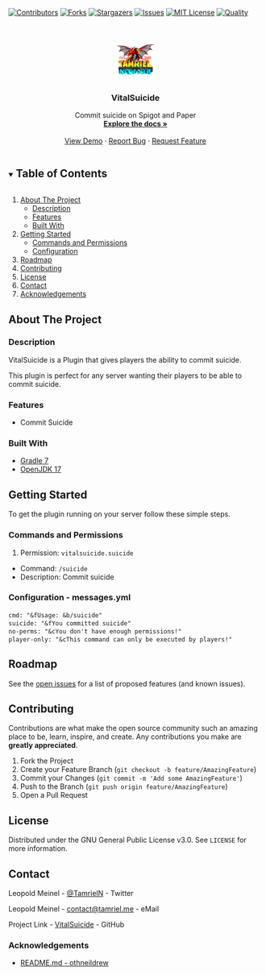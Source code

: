 <!-- PROJECT SHIELDS -->
[![Contributors][contributors-shield]][contributors-url]
[![Forks][forks-shield]][forks-url]
[![Stargazers][stars-shield]][stars-url]
[![Issues][issues-shield]][issues-url]
[![MIT License][license-shield]][license-url]
[![Quality][quality-shield]][quality-url]

<!-- PROJECT LOGO -->
<!--suppress ALL -->
<br />
<p align="center">
  <a href="https://github.com/TamrielNetwork/VitalSuicide">
    <img src="images/logo.png" alt="Logo" width="80" height="80">
  </a>

<h3 align="center">VitalSuicide</h3>

  <p align="center">
    Commit suicide on Spigot and Paper
    <br />
    <a href="https://github.com/TamrielNetwork/VitalSuicide"><strong>Explore the docs »</strong></a>
    <br />
    <br />
    <a href="https://github.com/TamrielNetwork/VitalSuicide">View Demo</a>
    ·
    <a href="https://github.com/TamrielNetwork/VitalSuicide/issues">Report Bug</a>
    ·
    <a href="https://github.com/TamrielNetwork/VitalSuicide/issues">Request Feature</a>
  </p>

<!-- TABLE OF CONTENTS -->
<details open="open">
  <summary><h2 style="display: inline-block">Table of Contents</h2></summary>
  <ol>
    <li>
      <a href="#about-the-project">About The Project</a>
      <ul>
        <li><a href="#description">Description</a></li>
        <li><a href="#features">Features</a></li>
        <li><a href="#built-with">Built With</a></li>
      </ul>
    </li>
    <li>
      <a href="#getting-started">Getting Started</a>
      <ul>
        <li><a href="#commands-and-permissions">Commands and Permissions</a></li>
        <li><a href="#configuration - messages.yml">Configuration</a></li>
      </ul>
    </li>
    <li><a href="#roadmap">Roadmap</a></li>
    <li><a href="#contributing">Contributing</a></li>
    <li><a href="#license">License</a></li>
    <li><a href="#contact">Contact</a></li>
    <li><a href="#acknowledgements">Acknowledgements</a></li>
  </ol>
</details>

<!-- ABOUT THE PROJECT -->

## About The Project

### Description

VitalSuicide is a Plugin that gives players the ability to commit suicide.

This plugin is perfect for any server wanting their players to be able to commit suicide.

### Features

* Commit Suicide

### Built With

* [Gradle 7](https://docs.gradle.org/7.4/release-notes.html)
* [OpenJDK 17](https://openjdk.java.net/projects/jdk/17/)

<!-- GETTING STARTED -->

## Getting Started

To get the plugin running on your server follow these simple steps.

### Commands and Permissions

1. Permission: `vitalsuicide.suicide`

* Command: `/suicide`
* Description: Commit suicide

### Configuration - messages.yml

```
cmd: "&fUsage: &b/suicide"
suicide: "&fYou committed suicide"
no-perms: "&cYou don't have enough permissions!"
player-only: "&cThis command can only be executed by players!"
```

<!-- ROADMAP -->

## Roadmap

See the [open issues](https://github.com/TamrielNetwork/VitalSuicide/issues) for a list of proposed features (and known
issues).

<!-- CONTRIBUTING -->

## Contributing

Contributions are what make the open source community such an amazing place to be, learn, inspire, and create. Any
contributions you make are **greatly appreciated**.

1. Fork the Project
2. Create your Feature Branch (`git checkout -b feature/AmazingFeature`)
3. Commit your Changes (`git commit -m 'Add some AmazingFeature'`)
4. Push to the Branch (`git push origin feature/AmazingFeature`)
5. Open a Pull Request

<!-- LICENSE -->

## License

Distributed under the GNU General Public License v3.0. See `LICENSE` for more information.

<!-- CONTACT -->

## Contact

Leopold Meinel - [@TamrielN](https://twitter.com/TamrielN) - Twitter

Leopold Meinel - [contact@tamriel.me](mailto:contact@tamriel.me) - eMail

Project Link - [VitalSuicide](https://github.com/TamrielNetwork/VitalSuicide) - GitHub

<!-- ACKNOWLEDGEMENTS -->

### Acknowledgements

* [README.md - othneildrew](https://github.com/othneildrew/Best-README-Template)

<!-- MARKDOWN LINKS & IMAGES -->

[contributors-shield]: https://img.shields.io/github/contributors-anon/TamrielNetwork/VitalSuicide?style=for-the-badge

[contributors-url]: https://github.com/TamrielNetwork/VitalSuicide/graphs/contributors

[forks-shield]: https://img.shields.io/github/forks/TamrielNetwork/VitalSuicide?label=Forks&style=for-the-badge

[forks-url]: https://github.com/TamrielNetwork/VitalSuicide/network/members

[stars-shield]: https://img.shields.io/github/stars/TamrielNetwork/VitalSuicide?style=for-the-badge

[stars-url]: https://github.com/TamrielNetwork/VitalSuicide/stargazers

[issues-shield]: https://img.shields.io/github/issues/TamrielNetwork/VitalSuicide?style=for-the-badge

[issues-url]: https://github.com/TamrielNetwork/VitalSuicide/issues

[license-shield]: https://img.shields.io/github/license/TamrielNetwork/VitalSuicide?style=for-the-badge

[license-url]: https://github.com/TamrielNetwork/VitalSuicide/blob/main/LICENSE

[quality-shield]: https://img.shields.io/codefactor/grade/github/TamrielNetwork/VitalSuicide?style=for-the-badge

[quality-url]: https://www.codefactor.io/repository/github/TamrielNetwork/VitalSuicide
